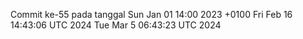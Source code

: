 Commit ke-55 pada tanggal Sun Jan 01 14:00 2023 +0100
Fri Feb 16 14:43:06 UTC 2024
Tue Mar  5 06:43:23 UTC 2024
